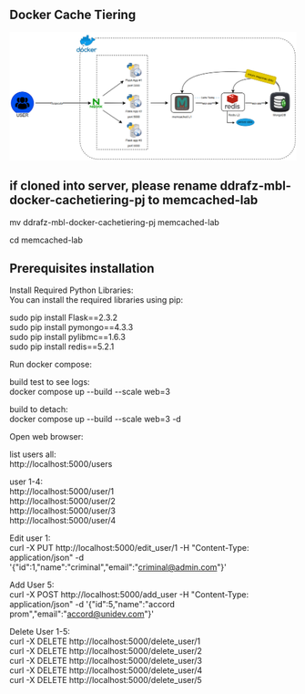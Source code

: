 ## Docker Cache Tiering
![Docker Cache Tiering](docker-cachetiering-diagram1.png)

## if cloned into server, please rename ddrafz-mbl-docker-cachetiering-pj to memcached-lab

mv ddrafz-mbl-docker-cachetiering-pj memcached-lab

cd memcached-lab



## Prerequisites installation

Install Required Python Libraries: \
You can install the required libraries using pip:

sudo pip install Flask==2.3.2 \
sudo pip install pymongo==4.3.3 \
sudo pip install pylibmc==1.6.3 \
sudo pip install redis==5.2.1


Run docker compose:

build test to see logs: \
docker compose up --build --scale web=3

build to detach: \
docker compose up --build --scale web=3 -d


Open web browser:

list users all: \
http://localhost:5000/users

user 1-4: \
http://localhost:5000/user/1 \
http://localhost:5000/user/2 \
http://localhost:5000/user/3 \
http://localhost:5000/user/4

Edit user 1: \
curl -X PUT http://localhost:5000/edit_user/1 -H "Content-Type: application/json" -d '{"id":1,"name":"criminal","email":"criminal@admin.com"}'

Add User 5: \
curl -X POST http://localhost:5000/add_user -H "Content-Type: application/json" -d '{"id":5,"name":"accord prom","email":"accord@unidev.com"}'


Delete User 1-5: \
curl -X DELETE http://localhost:5000/delete_user/1 \
curl -X DELETE http://localhost:5000/delete_user/2 \
curl -X DELETE http://localhost:5000/delete_user/3 \
curl -X DELETE http://localhost:5000/delete_user/4 \
curl -X DELETE http://localhost:5000/delete_user/5

